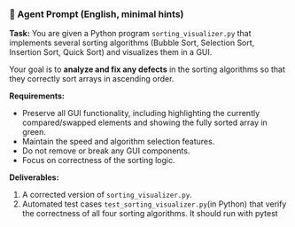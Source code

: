 ### 🔹 Agent Prompt (English, minimal hints)

**Task:**
You are given a Python program `sorting_visualizer.py` that implements several sorting algorithms (Bubble Sort, Selection Sort, Insertion Sort, Quick Sort) and visualizes them in a GUI.

Your goal is to **analyze and fix any defects** in the sorting algorithms so that they correctly sort arrays in ascending order.

**Requirements:**

* Preserve all GUI functionality, including highlighting the currently compared/swapped elements and showing the fully sorted array in green.
* Maintain the speed and algorithm selection features.
* Do not remove or break any GUI components.
* Focus on correctness of the sorting logic.

**Deliverables:**

1. A corrected version of `sorting_visualizer.py`.
2. Automated test cases `test_sorting_visualizer.py`(in Python) that verify the correctness of all four sorting algorithms. It should run with pytest